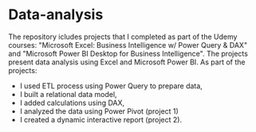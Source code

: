 # Data-analysis
The repository icludes projects that I completed as part of the Udemy courses: "Microsoft Excel: Business Intelligence w/ Power Query & DAX" and "Microsoft Power BI Desktop for Business Intelligence". The projects present data analysis using Excel and Microsoft Power BI. As part of the projects:
- I used ETL process using Power Query to prepare data,
- I built a relational data model,
- I added calculations using DAX,
- I analyzed the data using Power Pivot (project 1)
- I created a dynamic interactive report (project 2).
